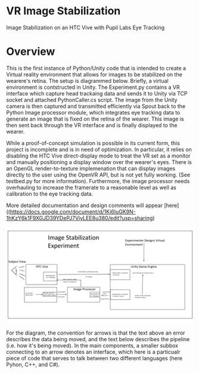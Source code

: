 # VR Image Stabilization
 Image Stabilization on an HTC Vive with Pupil Labs Eye Tracking


# Overview
This is the first instance of Python/Unity code that is intended to create a Virtual reality environment that allows for 
images to be stabilized on the wearere's retina.  The setup is diagrammed below. Briefly, a virtual environment is contstructed in Unity. The Experiment.py contains a VR interface which capture head trackaing data and sends it to Unity via TCP socket and attached PythonCaller.cs script. The image from the Unity camera is then captured and transmitted efficiently via Spout back to the Python Image processor module, which integrates eye tracking data to generate an image that is fixed on the retina of the wearer.
This image is then sent back through the VR interface and is finally displayed to the wearer. 

While a proof-of-concept simulation is possible in its current form, this project is incomplete and is in need of optimization. In particular, it relies on disabling the HTC Vive direct-display mode to treat the VR set as a monitor and manually positioning a display window over the wearer's eyes. There is an OpenGL render-to-texture implemenation that can display images directly to the user using the OpenVR API, but is not yet fully working. (See testbed.py for more information). Furthermore, the image processor needs overhauling to increase the framerate to a reasonable level as well as calibration to the eye tracking data. 

More detailed documentation and design comments will appear [here]((https://docs.google.com/document/d/1Ki6IuGK9N-1hKzY6k1F9XGJD39YDePJ7ViyLEE8u380/edit?usp=sharing)


![Overview](overview.png)

For the diagram, the convention for arrows is that the text above an error describes the data being moved, and the text below describes the pipeline (i.e. how it's being moved).  In the main components, a smaller subbox connecting to an arrow denotes an interface, which here is a particualr piece of code that serves to talk between two different languages (here Pyhon, C++, and C#).
